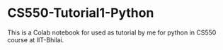 # CS550-Tutorial1-Python
This is a Colab notebook for used as tutorial by me for python in CS550 course at IIT-Bhilai.
